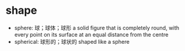 # shape

- sphere: 球；球体；球形 a solid figure that is completely round, with every point on its surface at an equal distance from the centre
- spherical: 球形的；球状的 shaped like a sphere
